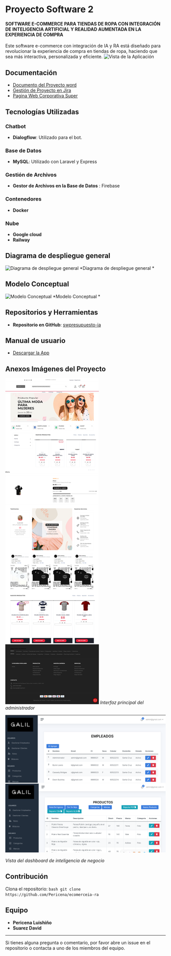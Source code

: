 # Proyecto Software 2
#### SOFTWARE E-COMMERCE PARA TIENDAS DE ROPA CON INTEGRACIÓN DE INTELIGENCIA ARTIFICIAL Y REALIDAD AUMENTADA EN LA EXPERIENCIA DE COMPRA

Este software e-commerce con integración de IA y RA está diseñado para revolucionar la experiencia de compra en tiendas de ropa, haciendo que sea más interactiva, personalizada y eficiente.
![Vista de la Aplicación](screencapture/screencapture1.png)

## Documentación

- [Documento del Proyecto word](https://onedrive.live.com/edit?id=49BFED77B556DEF2!125773&resid=49BFED77B556DEF2!125773&ithint=file%2cdocx&authkey=!ACZ6M5lSlhtvmQ4&wdo=2&cid=49bfed77b556def2)
- [Gestión de Proyecto en Jira](https://supersoftware2.blogspot.com/)
- [Pagina Web Corporativa Super](https://supersoftware2.blogspot.com/)

## Tecnologías Utilizadas

### Chatbot
- **Dialogflow**: Utilizado para el bot.

### Base de Datos
- **MySQL**: Utilizado con Laravel y Express

### Gestión de Archivos
- **Gestor de Archivos en la Base de Datos** : Firebase

### Contenedores
- **Docker**

### Nube
- **Google cloud**
- **Railway**

## Diagrama de despliegue general 
![Diagrama de despliegue general ](screencapture/screencapture5.png) <!-- Reemplazar con la URL de tu imagen -->
*Diagrama de despliegue general *

## Modelo Conceptual
![Modelo Conceptual ](screencapture/screencapture6.png) <!-- Reemplazar con la URL de tu imagen -->
*Modelo Conceptual *

## Repositorios y Herramientas

- **Repositorio en GitHub**: [swpresupuesto-ia](https://github.com/Pericena/ecomerceia-ra)

## Manual de usuario
- [Descargar la App](https://drive.google.com/file/d/1ezbsAwMqPHzvZD14QJBCWuZ0PcnHwmIL/view)


## Anexos Imágenes del Proyecto
![Interfaz Principal](screencapture/screencapture2.png) <!-- Reemplazar con la URL de tu imagen -->
*Interfaz principal del administrador*

![Dashboard](screencapture/screencapture3.png)
![Dashboard](screencapture/screencapture4.png)
 <!-- Reemplazar con la URL de tu imagen -->
*Vista del dashboard de inteligencia de negocio*

## Contribución
Clona el repositorio:
    ```bash
    git clone https://github.com/Pericena/ecomerceia-ra
    ```


## Equipo

- **Pericena Luishiño**
- **Suarez David** 
---

Si tienes alguna pregunta o comentario, por favor abre un issue en el repositorio o contacta a uno de los miembros del equipo.